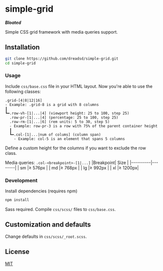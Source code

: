 # simple-grid

***Bloated***

Simple CSS grid framework with media queries support.

## Installation
```sh
git clone https://github.com/dreadsd/simple-grid.git
cd simple-grid
```
### Usage
Include `css/base.css` file in your HTML layout.
Now you're able to use the following classes:
```
.grid-[4|8|12|16]
- Example: .grid-8 is a grid with 8 columns
┃
┗━.row-vh-[1|...|4] (viewport height: 25 to 100, step 25)
  .row-pr-[1|...|4] (percentage: 25 to 100, step 25)
  .row-rm-[1|...|6] (rem units: 5 to 30, step 5)
  - Example: row-pr-3 is a row with 75% of the parent container height
  ┃
  ┗━.col-[1|...|num of colums] (column span)
    - Example: col-5 is an element that spans 5 columns
```
Define a custom height for the columns if you want to exclude the row class.

Media queries:
`.col-<breakpoint>-[1|...]`
|Breakpoint|  Size  |
|----------|--------|
|    sm    |≥ 576px |
|    md    |≥ 768px |
|    lg    |≥ 992px |
|    xl    |≥ 1200px|

### Development
Install dependencies (requires npm)
```sh
npm install
```
Sass required. Compile `css/scss/` files to `css/base.css`.

## Customization and defaults
Change defaults in `css/scss/_root.scss`.

## License
[MIT](https://opensource.org/licenses/MIT)
